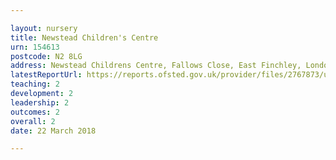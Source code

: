 ```yaml
---

layout: nursery
title: Newstead Children's Centre
urn: 154613
postcode: N2 8LG
address: Newstead Childrens Centre, Fallows Close, East Finchley, London, N2 8LG
latestReportUrl: https://reports.ofsted.gov.uk/provider/files/2767873/urn/154613.pdf
teaching: 2
development: 2
leadership: 2
outcomes: 2
overall: 2
date: 22 March 2018

---
```


